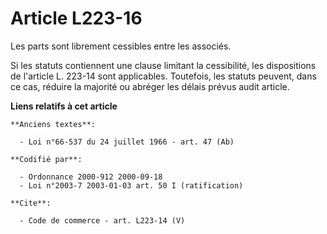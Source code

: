 # Article L223-16

Les parts sont librement cessibles entre les associés. 

Si les statuts contiennent une clause limitant la cessibilité, les dispositions de l'article L. 223-14 sont applicables.
Toutefois, les statuts peuvent, dans ce cas, réduire la majorité ou abréger les délais prévus audit article.

**Liens relatifs à cet article**

	**Anciens textes**:

	  - Loi n°66-537 du 24 juillet 1966 - art. 47 (Ab)

	**Codifié par**:

	  - Ordonnance 2000-912 2000-09-18
	  - Loi n°2003-7 2003-01-03 art. 50 I (ratification)

	**Cite**:

	  - Code de commerce - art. L223-14 (V)

